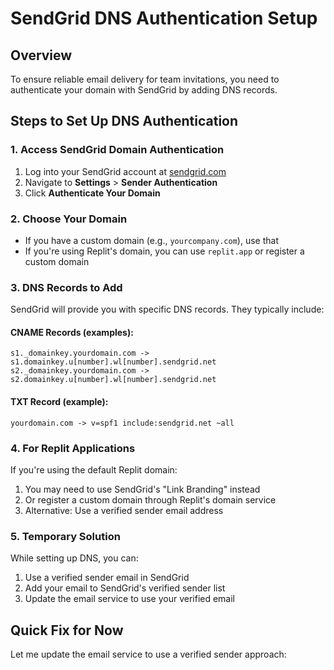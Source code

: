 # SendGrid DNS Authentication Setup

## Overview
To ensure reliable email delivery for team invitations, you need to authenticate your domain with SendGrid by adding DNS records.

## Steps to Set Up DNS Authentication

### 1. Access SendGrid Domain Authentication
1. Log into your SendGrid account at [sendgrid.com](https://sendgrid.com)
2. Navigate to **Settings** > **Sender Authentication**
3. Click **Authenticate Your Domain**

### 2. Choose Your Domain
- If you have a custom domain (e.g., `yourcompany.com`), use that
- If you're using Replit's domain, you can use `replit.app` or register a custom domain

### 3. DNS Records to Add
SendGrid will provide you with specific DNS records. They typically include:

#### CNAME Records (examples):
```
s1._domainkey.yourdomain.com -> s1.domainkey.u[number].wl[number].sendgrid.net
s2._domainkey.yourdomain.com -> s2.domainkey.u[number].wl[number].sendgrid.net
```

#### TXT Record (example):
```
yourdomain.com -> v=spf1 include:sendgrid.net ~all
```

### 4. For Replit Applications
If you're using the default Replit domain:
1. You may need to use SendGrid's "Link Branding" instead
2. Or register a custom domain through Replit's domain service
3. Alternative: Use a verified sender email address

### 5. Temporary Solution
While setting up DNS, you can:
1. Use a verified sender email in SendGrid
2. Add your email to SendGrid's verified sender list
3. Update the email service to use your verified email

## Quick Fix for Now

Let me update the email service to use a verified sender approach: